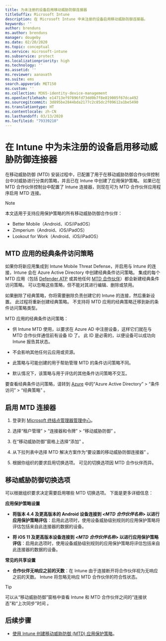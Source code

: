 ```yaml
---
title: 为未注册的设备启用移动威胁防御连接器
titleSuffix: Microsoft Intune
description: 在 Microsoft Intune 中未注册的设备启用移动威胁防御连接器。
keywords: ''
author: brenduns
ms.author: brenduns
manager: dougeby
ms.date: 02/20/2020
ms.topic: conceptual
ms.service: microsoft-intune
ms.subservice: protect
ms.localizationpriority: high
ms.technology: ''
ms.assetid: ''
ms.reviewer: aanavath
ms.suite: ems
search.appverid: MET150
ms.custom: ''
ms.collection: M365-identity-device-management
ms.openlocfilehash: e14713ef97896fd73dd0b7f8e819005f67dca492
ms.sourcegitcommit: 3d895be2844bda2177c2c85dc2f09612a1be5490
ms.translationtype: HT
ms.contentlocale: zh-CN
ms.lasthandoff: 03/13/2020
ms.locfileid: "79339210"
---
```

# <a name="enable-the-mobile-threat-defense-connector-in-intune-for-unenrolled-devices"></a>在 Intune 中为未注册的设备启用移动威胁防御连接器

在移动威胁防御 (MTD) 安装过程中，已配置了用于在移动威胁防御合作伙伴控制台中对威胁进行分类的策略，并且已在 Intune 中创建了应用保护策略。 如果已在 MTD 合作伙伴控制台中配置了 Intune 连接器，则现在可为 MTD 合作伙伴应用程序启用 MTD 连接。

> [!NOTE]
> 本文适用于支持应用保护策略的所有移动威胁防御合作伙伴：
>
> - Better Mobile（Android、iOS/iPadOS）
> - Zimperium（Android、iOS/iPadOS）
> - Lookout for Work（Android、iOS/iPadOS）

## <a name="classic-conditional-access-policies-for-mtd-apps"></a>MTD 应用的经典条件访问策略

如果你将新应用集成到 Intune Mobile Threat Defense，并启用与 Intune 的连接，Intune 会在 Azure Active Directory 中创建经典条件访问策略。 集成的每个 MTD 应用（包括 [Defender ATP](advanced-threat-protection.md) 或其他任何 [MTD 合作伙伴](mobile-threat-defense.md#mobile-threat-defense-partners)）都会新建经典条件访问策略。 可以忽略这些策略，但不能对其进行编辑、删除或禁用。

如果删除了经典策略，你将需要删除负责创建它的 Intune 的连接，然后重新设置。 此过程将重新创建经典策略。 不支持将 MTD 应用的经典策略迁移到新的条件访问策略类型。

MTD 应用的经典条件访问策略：

- 供 Intune MTD 使用，以要求在 Azure AD 中注册设备，这样它们就在与 MTD 合作伙伴通信前有设备 ID 了。 此 ID 是必需的，以便设备可以成功向 Intune 报告其状态。

- 不会影响其他任何云应用或资源。

- 此策略与可能创建的用于帮助管理 MTD 的条件访问策略不同。

- 默认情况下，该策略与用于评估的其他条件访问策略不交互。

要查看经典条件访问策略，请转到 [Azure](https://portal.azure.com/#home) 中的“Azure Active Directory” > “条件访问” > “经典策略”    。

## <a name="to-enable-the-mtd-connector"></a>启用 MTD 连接器

1. 登录到 [Microsoft 终结点管理器管理中心](https://go.microsoft.com/fwlink/?linkid=2109431)。

2. 选择“租户管理”   > “连接器和令牌”   > “移动威胁防御”  。

3. 在“移动威胁防御”窗格上选择“添加”   。

4. 从下拉列表中选择 MTD 解决方案作为“要设置的移动威胁防御连接器”  。

    <!-- ![MTD setup in Intune](PLACEHOLDER, need a new screenshot of this page) -->

5. 根据你组织的要求启用切换选项。 可见的切换选项因 MTD 合作伙伴而异。

## <a name="mobile-threat-defense-toggle-options"></a>移动威胁防御切换选项

可以根据组织要求决定需要启用哪些 MTD 切换选项。 下面是更多详细信息：

**应用保护策略设置**

- **将版本 4.4 及更高版本的 Android 设备连接到 *\<MTD 合作伙伴名称>* 以进行应用保护策略评估**：启用此选项时，使用设备威胁级别规则的应用保护策略将评估包括来自此连接器的数据的设备。

- **将 iOS 11 及更高版本设备连接到 *\<MTD 合作伙伴名称>* 以进行应用保护策略评估**：启用此选项时，使用设备威胁级别规则的应用保护策略将评估包括来自此连接器的数据的设备。

**常见的共享设置**

- **合作伙伴无响应之前的天数**：在 Intune 由于连接断开将合作伙伴视为无响应之前的天数。 Intune 将忽略无响应 MTD 合作伙伴的符合性状态。

> [!TIP]
> 可以从“移动威胁防御”窗格中查看 Intune 和 MTD 合作伙伴之间的“连接状态”和“上次同步”时间   。

## <a name="next-steps"></a>后续步骤

- [使用 Intune 创建移动威胁防御 (MTD) 应用保护策略](mtd-app-protection-policy.md)。
